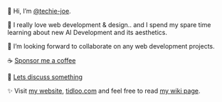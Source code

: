 👋 Hi, I’m [@techie-joe](//github.com/techie-joe).

💞️ I really love web development & design.. and I spend my spare time learning about new AI Development and its aesthetics.

🌱 I’m looking forward to collaborate on any web development projects.  

☕️ [Sponsor me a coffee](//github.com/sponsors/techie-joe)  

💬 [Lets discuss something](//github.com/techie-joe/techie-joe/discussions)  

✨ Visit [my website](//techie-joe.github.io), [tidloo.com](//tidloo.com) and feel free to read [my wiki page](//github.com/techie-joe/techie-joe/wiki).  

<!---
techie-joe/techie-joe is a ✨ special ✨ repository because its `README.md` (this file) appears on your GitHub profile.
You can click the Preview link to take a look at your changes.
--->
